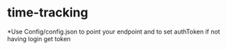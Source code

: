 # time-tracking

*Use Config/config.json to point your endpoint and to set authToken if not having login  get token
